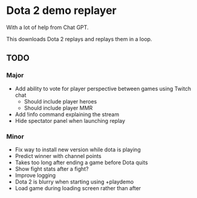# Dota 2 demo replayer

With a lot of help from Chat GPT.

This downloads Dota 2 replays and replays them in a loop.

## TODO

### Major

- Add ability to vote for player perspective between games using Twitch chat
  - Should include player heroes
  - Should include player MMR
- Add !info command explaining the stream
- Hide spectator panel when launching replay

### Minor

- Fix way to install new version while dota is playing
- Predict winner with channel points
- Takes too long after ending a game before Dota quits
- Show fight stats after a fight?
- Improve logging
- Dota 2 is blurry when starting using +playdemo
- Load game during loading screen rather than after
